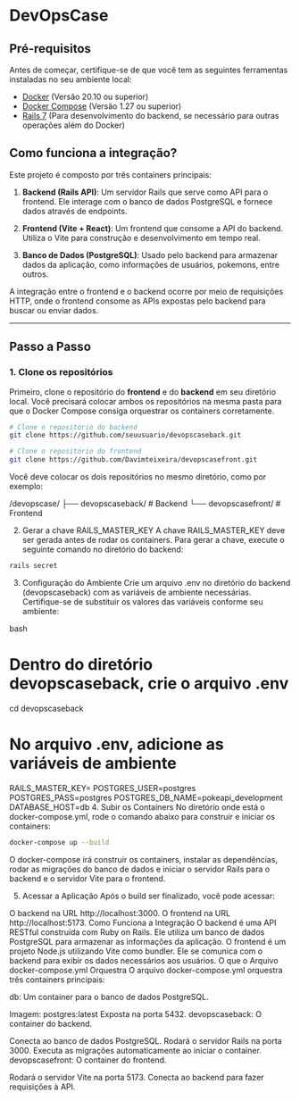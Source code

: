 # DevOpsCase

## Pré-requisitos

Antes de começar, certifique-se de que você tem as seguintes ferramentas instaladas no seu ambiente local:

- [Docker](https://www.docker.com/get-started) (Versão 20.10 ou superior)
- [Docker Compose](https://docs.docker.com/compose/install/) (Versão 1.27 ou superior)
- [Rails 7](https://rubyonrails.org/) (Para desenvolvimento do backend, se necessário para outras operações além do Docker)

## Como funciona a integração?

Este projeto é composto por três containers principais:

1. **Backend (Rails API)**: Um servidor Rails que serve como API para o frontend. Ele interage com o banco de dados PostgreSQL e fornece dados através de endpoints.

2. **Frontend (Vite + React)**: Um frontend que consome a API do backend. Utiliza o Vite para construção e desenvolvimento em tempo real.

3. **Banco de Dados (PostgreSQL)**: Usado pelo backend para armazenar dados da aplicação, como informações de usuários, pokemons, entre outros.

A integração entre o frontend e o backend ocorre por meio de requisições HTTP, onde o frontend consome as APIs expostas pelo backend para buscar ou enviar dados.

---

## Passo a Passo

### 1. Clone os repositórios

Primeiro, clone o repositório do **frontend** e do **backend** em seu diretório local. Você precisará colocar ambos os repositórios na mesma pasta para que o Docker Compose consiga orquestrar os containers corretamente.

```bash
# Clone o repositório do backend
git clone https://github.com/seuusuario/devopscaseback.git

# Clone o repositório do frontend
git clone https://github.com/Davimteixeira/devopscasefront.git
```

Você deve colocar os dois repositórios no mesmo diretório, como por exemplo:

/devopscase/
├── devopscaseback/ # Backend
└── devopscasefront/ # Frontend

2. Gerar a chave RAILS_MASTER_KEY
   A chave RAILS_MASTER_KEY deve ser gerada antes de rodar os containers. Para gerar a chave, execute o seguinte comando no diretório do backend:

```bash
rails secret
```

3. Configuração do Ambiente
   Crie um arquivo .env no diretório do backend (devopscaseback) com as variáveis de ambiente necessárias. Certifique-se de substituir os valores das variáveis conforme seu ambiente:

bash

# Dentro do diretório devopscaseback, crie o arquivo .env

cd devopscaseback

# No arquivo .env, adicione as variáveis de ambiente

RAILS_MASTER_KEY=<sua-chave-master-gerada>
POSTGRES_USER=postgres
POSTGRES_PASS=postgres
POSTGRES_DB_NAME=pokeapi_development
DATABASE_HOST=db 4. Subir os Containers
No diretório onde está o docker-compose.yml, rode o comando abaixo para construir e iniciar os containers:

```bash
docker-compose up --build
```

O docker-compose irá construir os containers, instalar as dependências, rodar as migrações do banco de dados e iniciar o servidor Rails para o backend e o servidor Vite para o frontend.

5. Acessar a Aplicação
   Após o build ser finalizado, você pode acessar:

O backend na URL http://localhost:3000.
O frontend na URL http://localhost:5173.
Como Funciona a Integração
O backend é uma API RESTful construída com Ruby on Rails. Ele utiliza um banco de dados PostgreSQL para armazenar as informações da aplicação.
O frontend é um projeto Node.js utilizando Vite como bundler. Ele se comunica com o backend para exibir os dados necessários aos usuários.
O que o Arquivo docker-compose.yml Orquestra
O arquivo docker-compose.yml orquestra três containers principais:

db: Um container para o banco de dados PostgreSQL.

Imagem: postgres:latest
Exposta na porta 5432.
devopscaseback: O container do backend.

Conecta ao banco de dados PostgreSQL.
Rodará o servidor Rails na porta 3000.
Executa as migrações automaticamente ao iniciar o container.
devopscasefront: O container do frontend.

Rodará o servidor Vite na porta 5173.
Conecta ao backend para fazer requisições à API.

```

```
